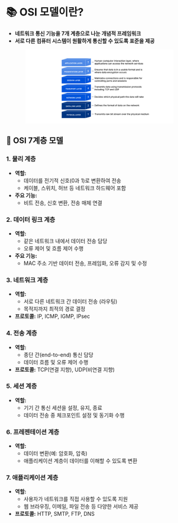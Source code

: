 # 📚 OSI 모델이란?
- **네트워크 통신 기능을 7개 계층으로 나눈 개념적 프레임워크**
- **서로 다른 컴퓨터 시스템이 원활하게 통신할 수 있도록 표준을 제공**

<img src="./image/1_1.png" alt="설명" width="400" style="display: block; margin: auto;">

## 📖 OSI 7계층 모델

### 1. 물리 계층
- **역할:**  
  - 데이터를 전기적 신호(0과 1)로 변환하여 전송  
  - 케이블, 스위치, 허브 등 네트워크 하드웨어 포함  
- **주요 기능:**  
  - 비트 전송, 신호 변환, 전송 매체 연결  

### 2. 데이터 링크 계층
- **역할:**  
  - 같은 네트워크 내에서 데이터 전송 담당  
  - 오류 제어 및 흐름 제어 수행  
- **주요 기능:**  
  - MAC 주소 기반 데이터 전송, 프레임화, 오류 감지 및 수정  

### 3. 네트워크 계층
- **역할:**  
  - 서로 다른 네트워크 간 데이터 전송 (라우팅)  
  - 목적지까지 최적의 경로 결정  
- **프로토콜:** IP, ICMP, IGMP, IPsec  

### 4. 전송 계층
- **역할:**  
  - 종단 간(end-to-end) 통신 담당  
  - 데이터 흐름 및 오류 제어 수행  
- **프로토콜:** TCP(연결 지향), UDP(비연결 지향)  

### 5. 세션 계층
- **역할:**  
  - 기기 간 통신 세션을 설정, 유지, 종료  
  - 데이터 전송 중 체크포인트 설정 및 동기화 수행  

### 6. 프레젠테이션 계층
- **역할:**  
  - 데이터 변환(예: 암호화, 압축)  
  - 애플리케이션 계층이 데이터를 이해할 수 있도록 변환  

### 7. 애플리케이션 계층
- **역할:**  
  - 사용자가 네트워크를 직접 사용할 수 있도록 지원  
  - 웹 브라우징, 이메일, 파일 전송 등 다양한 서비스 제공  
- **프로토콜:** HTTP, SMTP, FTP, DNS  